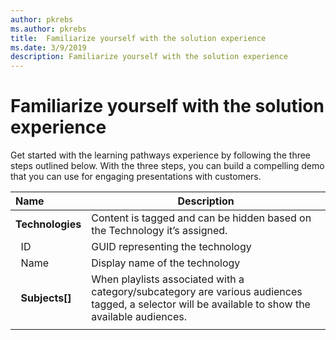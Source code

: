 ```yaml
---
author: pkrebs
ms.author: pkrebs
title:  Familiarize yourself with the solution experience
ms.date: 3/9/2019
description: Familiarize yourself with the solution experience
---
```


# Familiarize yourself with the solution experience
Get started with the learning pathways experience by following the three steps outlined below. With the three steps, you can build a compelling demo that you can use for engaging presentations with customers.

|              Name        |                     Description                                                          | 
|:-----------------------------|--------------------------------------------------------------------------------------------------|
|**Technologies**              |   Content is tagged and can be hidden based on the Technology it’s assigned.                 |  
|&nbsp;&nbsp;ID                |   GUID representing the technology                                                           |  
|&nbsp;&nbsp;Name              |   Display name of the technology                                                             |
|&nbsp;&nbsp;**Subjects[]**    |   When playlists associated with a category/subcategory are various audiences tagged, a selector will be available to show the available audiences.                                                                         |
|                                                         |